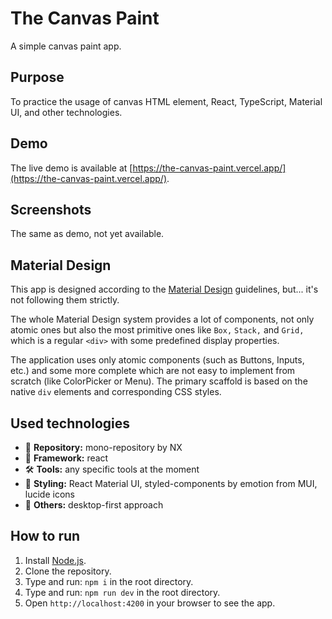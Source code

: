 # The Canvas Paint

A simple canvas paint app.

## Purpose

To practice the usage of canvas HTML element, React, TypeScript, Material UI, and other technologies.

## Demo

The live demo is available at [https://the-canvas-paint.vercel.app/](https://the-canvas-paint.vercel.app/).

## Screenshots

The same as demo, not yet available.

## Material Design

This app is designed according to the [Material Design](https://material.io/design) guidelines, but... it's not following them strictly.

The whole Material Design system provides a lot of components, not only atomic ones but also the most primitive ones like `Box,` `Stack,` and `Grid,` which is a regular `<div>` with some predefined display properties.

The application uses only atomic components (such as Buttons, Inputs, etc.) and some more complete which are not easy to implement from scratch (like ColorPicker or Menu). The primary scaffold is based on the native `div` elements and corresponding CSS styles.

## Used technologies

- 🎁 **Repository:** mono-repository by NX
- 🌈 **Framework:** react
- 🛠️ **Tools:** any specific tools at the moment
- 🎨 **Styling:** React Material UI, styled-components by emotion from MUI, lucide icons
- 💎 **Others:** desktop-first approach

## How to run

1. Install [Node.js](https://nodejs.org/en/download/).
2. Clone the repository.
3. Type and run: `npm i` in the root directory.
4. Type and run: `npm run dev` in the root directory.
5. Open `http://localhost:4200` in your browser to see the app.
